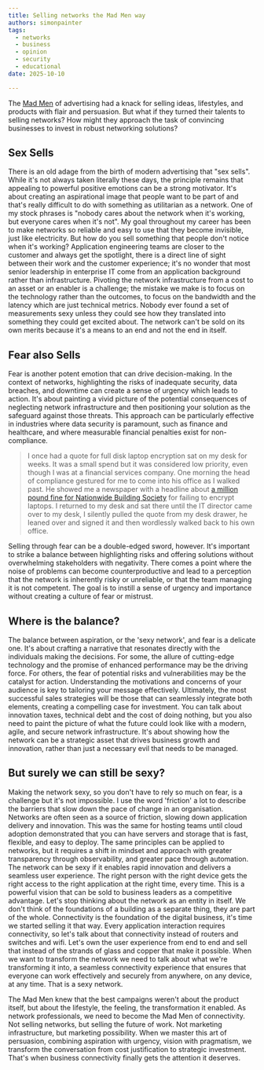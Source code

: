 ```yaml
---
title: Selling networks the Mad Men way
authors: simonpainter
tags:
  - networks
  - business
  - opinion
  - security
  - educational
date: 2025-10-10

---
```


The [Mad Men](https://en.wikipedia.org/wiki/Mad_Men) of advertising had a knack for selling ideas, lifestyles, and products with flair and persuasion. But what if they turned their talents to selling networks? How might they approach the task of convincing businesses to invest in robust networking solutions?
<!-- truncate -->

## Sex Sells

There is an old adage from the birth of modern advertising that "sex sells". While it's not always taken literally these days, the principle remains that appealing to powerful positive emotions can be a strong motivator. It's about creating an aspirational image that people want to be part of and that's really difficult to do with something as utilitarian as a network. One of my stock phrases is "nobody cares about the network when it's working, but everyone cares when it's not". My goal throughout my career has been to make networks so reliable and easy to use that they become invisible, just like electricity. But how do you sell something that people don't notice when it's working? Application engineering teams are closer to the customer and always get the spotlight, there is a direct line of sight between their work and the customer experience; it's no wonder that most senior leadership in enterprise IT come from an application background rather than infrastructure.
Pivoting the network infrastructure from a cost to an asset or an enabler is a challenge; the mistake we make is to focus on the technology rather than the outcomes, to focus on the bandwidth and the latency which are just technical metrics. Nobody ever found a set of measurements sexy unless they could see how they translated into something they could get excited about. The network can't be sold on its own merits because it's a means to an end and not the end in itself.

## Fear also Sells

Fear is another potent emotion that can drive decision-making. In the context of networks, highlighting the risks of inadequate security, data breaches, and downtime can create a sense of urgency which leads to action. It's about painting a vivid picture of the potential consequences of neglecting network infrastructure and then positioning your solution as the safeguard against those threats. This approach can be particularly effective in industries where data security is paramount, such as finance and healthcare, and where measurable financial penalties exist for non-compliance.

> I once had a quote for full disk laptop encryption sat on my desk for weeks. It was a small spend but it was considered
> low priority, even though I was at a financial services company.
> One morning the head of compliance gestured for me to come into his office as I walked past. He showed me a newspaper
> with a headline about [a million pound fine for Nationwide Building Society](https://www.moneymarketing.co.uk/news/nationwide-fined-980000-for-information-security-breaches/) for failing to encrypt laptops.
> I returned to my desk and sat there until the IT director came over to my desk, I silently pulled the quote from my desk
> drawer, he leaned over and signed it and then wordlessly walked back to his own office.

Selling through fear can be a double-edged sword, however. It's important to strike a balance between highlighting risks and offering solutions without overwhelming stakeholders with negativity. There comes a point where the noise of problems can become counterproductive and lead to a perception that the network is inherently risky or unreliable, or that the team managing it is not competent. The goal is to instill a sense of urgency and importance without creating a culture of fear or mistrust.

## Where is the balance?

The balance between aspiration, or the 'sexy network', and fear is a delicate one. It's about crafting a narrative that resonates directly with the individuals making the decisions. For some, the allure of cutting-edge technology and the promise of enhanced performance may be the driving force. For others, the fear of potential risks and vulnerabilities may be the catalyst for action. Understanding the motivations and concerns of your audience is key to tailoring your message effectively. Ultimately, the most successful sales strategies will be those that can seamlessly integrate both elements, creating a compelling case for investment. You can talk about innovation taxes, technical debt and the cost of doing nothing, but you also need to paint the picture of what the future could look like with a modern, agile, and secure network infrastructure. It's about showing how the network can be a strategic asset that drives business growth and innovation, rather than just a necessary evil that needs to be managed.

## But surely we can still be sexy?

Making the network sexy, so you don't have to rely so much on fear, is a challenge but it's not impossible. I use the word 'friction' a lot to describe the barriers that slow down the pace of change in an organisation. Networks are often seen as a source of friction, slowing down application delivery and innovation. This was the same for hosting teams until cloud adoption demonstrated that you can have servers and storage that is fast, flexible, and easy to deploy. The same principles can be applied to networks, but it requires a shift in mindset and approach with greater transparency through observability, and greater pace through automation. The network can be sexy if it enables rapid innovation and delivers a seamless user experience. The right person with the right device gets the right access to the right application at the right time, every time. This is a powerful vision that can be sold to business leaders as a competitive advantage. Let's stop thinking about the network as an entity in itself. We don't think of the foundations of a building as a separate thing, they are part of the whole. Connectivity is the foundation of the digital business, it's time we started selling it that way. Every application interaction requires connectivity, so let's talk about that connectivity instead of routers and switches and wifi. Let's own the user experience from end to end and sell that instead of the strands of glass and copper that make it possible. When we want to transform the network we need to talk about what we're transforming it into, a seamless connectivity experience that ensures that everyone can work effectively and securely from anywhere, on any device, at any time. That is a sexy network.

The Mad Men knew that the best campaigns weren't about the product itself, but about the lifestyle, the feeling, the transformation it enabled. As network professionals, we need to become the Mad Men of connectivity. Not selling networks, but selling the future of work. Not marketing infrastructure, but marketing possibility. When we master this art of persuasion, combining aspiration with urgency, vision with pragmatism, we transform the conversation from cost justification to strategic investment. That's when business connectivity finally gets the attention it deserves.
